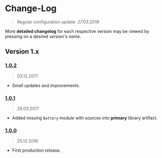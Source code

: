 Change-Log
===============
> Regular configuration update: _27.03.2018_

More **detailed changelog** for each respective version may be viewed by pressing on a desired _version's name_.

## Version 1.x ##

### [1.0.2](https://github.com/universum-studios/android_device/releases/tag/v1.0.2) ###
> 03.12.2017 

- Small updates and improvements.

### [1.0.1](https://github.com/universum-studios/android_device/releases/tag/v1.0.1) ###
> 26.03.2017

- Added missing `Battery` module with sources into **primary** library artifact.

### [1.0.0](https://github.com/universum-studios/android_device/releases/tag/v1.0.0) ###
> 25.12.2016

- First production release.
